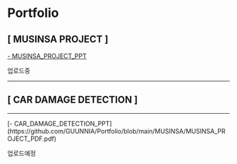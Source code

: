 # Portfolio

## [ MUSINSA PROJECT ] 
[- MUSINSA_PROJECT_PPT](https://github.com/GUUNNIA/Portfolio/blob/main/MUSINSA/MUSINSA_PROJECT_PDF.pdf)

업로드중

<hr>




## [ CAR DAMAGE DETECTION ]
<hr>
[- CAR_DAMAGE_DETECTION_PPT](https://github.com/GUUNNIA/Portfolio/blob/main/MUSINSA/MUSINSA_PROJECT_PDF.pdf)

업로드예정
